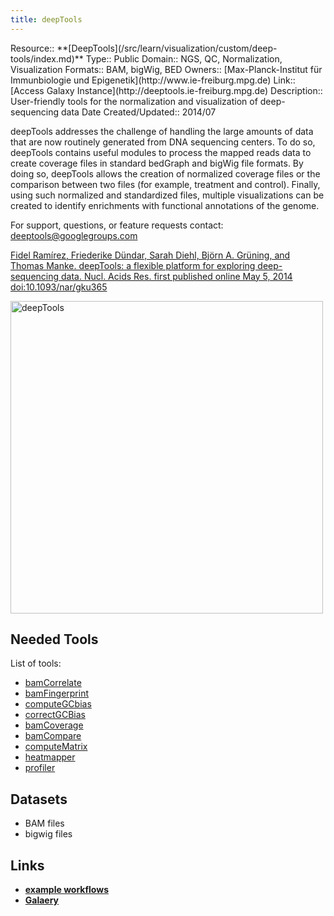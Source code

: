 ```yaml
---
title: deepTools
---
```

<div class='deploymentbox'>
 Resource:: **[DeepTools](/src/learn/visualization/custom/deep-tools/index.md)**
 Type:: Public
 Domain:: NGS, QC, Normalization, Visualization
 Formats:: BAM, bigWig, BED
 Owners:: [Max-Planck-Institut für Immunbiologie und Epigenetik](http://www.ie-freiburg.mpg.de)
 Link:: [Access Galaxy Instance](http://deeptools.ie-freiburg.mpg.de)
 Description:: User-friendly tools for the normalization and visualization of deep-sequencing data
 Date Created/Updated:: 2014/07 
</div>

deepTools addresses the challenge of handling the large amounts of data that are now routinely generated from DNA sequencing centers. To do so, deepTools contains useful modules to process the mapped reads data to create coverage files in standard bedGraph and bigWig file formats. By doing so, deepTools allows the creation of normalized coverage files or the comparison between two files (for example, treatment and control). Finally, using such normalized and standardized files, multiple visualizations can be created to identify enrichments with functional annotations of the genome.

For support, questions, or feature requests contact: deeptools@googlegroups.com

[Fidel Ramírez, Friederike Dündar, Sarah Diehl, Björn A. Grüning, and Thomas Manke. deepTools: a flexible platform for exploring deep-sequencing data. Nucl. Acids Res. first published online May 5, 2014 doi:10.1093/nar/gku365](http://nar.oxfordjournals.org/content/early/2014/05/05/nar.gku365.abstract)

<img src="https://camo.githubusercontent.com/9a939620bf04dcf512619b3d6c799a5cff975264/68747470733a2f2f7261772e6769746875622e636f6d2f666964656c72616d2f64656570546f6f6c732f6d61737465722f6578616d706c65732f636f6c6c6167652e706e67" alt="deepTools" width=500 />

## Needed Tools

List of tools:

* [bamCorrelate](https://github.com/fidelram/deepTools/wiki/QC#wiki-bamCorrelate)
* [bamFingerprint](https://github.com/fidelram/deepTools/wiki/QC#wiki-bamFingerprint)
* [computeGCbias](https://github.com/fidelram/deepTools/wiki/QC#wiki-computeGCbias)
* [correctGCBias](https://github.com/fidelram/deepTools/wiki/QC#wiki-correctGCbias)
* [bamCoverage](https://github.com/fidelram/deepTools/wiki/Normalizations#wiki-bamCoverage)
* [bamCompare](https://github.com/fidelram/deepTools/wiki/Normalizations#wiki-bamCompare)
* [computeMatrix](https://github.com/fidelram/deepTools/wiki/Visualizations#wiki-computeMatrix)
* [heatmapper](https://github.com/fidelram/deepTools/wiki/Visualizations#wiki-heatmapper)
* [profiler](https://github.com/fidelram/deepTools/wiki/Visualizations#wiki-profiler)

## Datasets

* BAM files
* bigwig files

## Links

* **[example workflows](https://github.com/fidelram/deepTools/wiki/Example-workflows)**
* **[Galaery](https://github.com/fidelram/deepTools/wiki/Gallery)**

